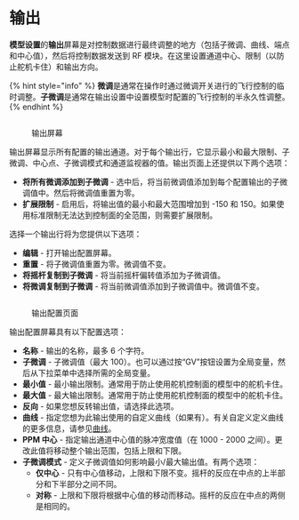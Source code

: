# 输出

**模型设置**的**输出**屏幕是对控制数据进行最终调整的地方（包括子微调、曲线、端点和中心值），然后将控制数据发送到 RF 模块。在这里设置通道中心、限制（以防止舵机卡住）和输出方向。

{% hint style="info" %}
**微调**是通常在操作时通过微调开关进行的飞行控制的临时调整。**子微调**是通常在输出设置中设置模型时配置的飞行控制的半永久性调整。
{% endhint %}

<figure><img src="https://edgetx-static.zkl2333.com/outputs.jpg" alt=""><figcaption><p>输出屏幕</p></figcaption></figure>

输出屏幕显示所有配置的输出通道。对于每个输出行，它显示最小和最大限制、子微调、中心点、子微调模式和通道监视器的值。输出页面上还提供以下两个选项：

* **将所有微调添加到子微调** - 选中后，将当前微调值添加到每个配置输出的子微调值中。然后将微调值重置为零。
* **扩展限制** - 启用后，将输出值的最小和最大范围增加到 -150 和 150。如果使用标准限制无法达到控制面的全范围，则需要扩展限制。

选择一个输出行将为您提供以下选项：

* **编辑** - 打开输出配置屏幕。
* **重置** - 将子微调值重置为零。微调值不变。
* **将摇杆复制到子微调** - 将当前摇杆偏转值添加为子微调值。
* **将微调复制到子微调** - 将当前微调值添加到子微调值中。微调值不变。

<figure><img src="https://edgetx-static.zkl2333.com/outputs2.jpg" alt=""><figcaption><p>输出配置页面</p></figcaption></figure>

输出配置屏幕具有以下配置选项：

* **名称** - 输出的名称，最多 6 个字符。
* **子微调** - 子微调值（最大 100）。也可以通过按“GV”按钮设置为全局变量，然后从下拉菜单中选择所需的全局变量。
* **最小值** - 最小输出限制。通常用于防止使用舵机控制面的模型中的舵机卡住。
* **最大值** - 最大输出限制。通常用于防止使用舵机控制面的模型中的舵机卡住。
* **反向** - 如果您想反转输出值，请选择此选项。
* **曲线** - 指定您想为此输出使用的自定义曲线（如果有）。有关自定义定义曲线的更多信息，请参见[曲线](../curves.md)。
* **PPM 中心** - 指定输出通道中心值的脉冲宽度值（在 1000 - 2000 之间）。更改此值将移动整个输出范围，包括上限和下限。
* **子微调模式** - 定义子微调值如何影响最小/最大输出值。有两个选项：
  * **仅中心** - 只有中心值移动，上限和下限不变。摇杆的反应在中点的上半部分和下半部分之间不同。
  * **对称** - 上限和下限将根据中心值的移动而移动。摇杆的反应在中点的两侧是相同的。